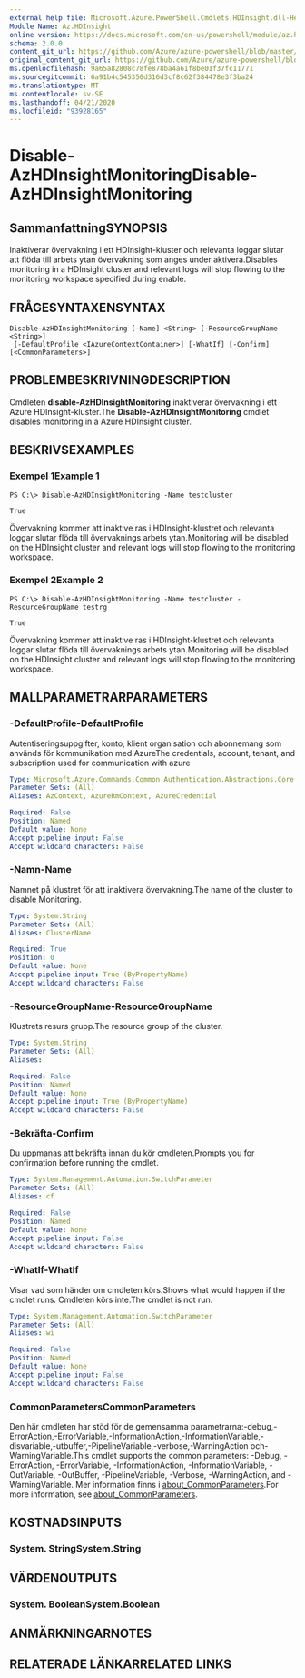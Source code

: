 ```yaml
---
external help file: Microsoft.Azure.PowerShell.Cmdlets.HDInsight.dll-Help.xml
Module Name: Az.HDInsight
online version: https://docs.microsoft.com/en-us/powershell/module/az.hdinsight/disable-azhdinsightmonitoring
schema: 2.0.0
content_git_url: https://github.com/Azure/azure-powershell/blob/master/src/HDInsight/HDInsight/help/Disable-AzHDInsightMonitoring.md
original_content_git_url: https://github.com/Azure/azure-powershell/blob/master/src/HDInsight/HDInsight/help/Disable-AzHDInsightMonitoring.md
ms.openlocfilehash: 9a65a82808c78fe878ba4a61f8be01f37fc11771
ms.sourcegitcommit: 6a91b4c545350d316d3cf8c62f384478e3f3ba24
ms.translationtype: MT
ms.contentlocale: sv-SE
ms.lasthandoff: 04/21/2020
ms.locfileid: "93928165"
---
```

# <span data-ttu-id="620e1-101">Disable-AzHDInsightMonitoring</span><span class="sxs-lookup"><span data-stu-id="620e1-101">Disable-AzHDInsightMonitoring</span></span>

## <span data-ttu-id="620e1-102">Sammanfattning</span><span class="sxs-lookup"><span data-stu-id="620e1-102">SYNOPSIS</span></span>
<span data-ttu-id="620e1-103">Inaktiverar övervakning i ett HDInsight-kluster och relevanta loggar slutar att flöda till arbets ytan övervakning som anges under aktivera.</span><span class="sxs-lookup"><span data-stu-id="620e1-103">Disables monitoring in a HDInsight cluster and relevant logs will stop flowing to the monitoring workspace specified during enable.</span></span>

## <span data-ttu-id="620e1-104">FRÅGESYNTAXEN</span><span class="sxs-lookup"><span data-stu-id="620e1-104">SYNTAX</span></span>

```
Disable-AzHDInsightMonitoring [-Name] <String> [-ResourceGroupName <String>]
 [-DefaultProfile <IAzureContextContainer>] [-WhatIf] [-Confirm] [<CommonParameters>]
```

## <span data-ttu-id="620e1-105">PROBLEMBESKRIVNING</span><span class="sxs-lookup"><span data-stu-id="620e1-105">DESCRIPTION</span></span>
<span data-ttu-id="620e1-106">Cmdleten **disable-AzHDInsightMonitoring** inaktiverar övervakning i ett Azure HDInsight-kluster.</span><span class="sxs-lookup"><span data-stu-id="620e1-106">The **Disable-AzHDInsightMonitoring** cmdlet disables monitoring in a Azure HDInsight cluster.</span></span>

## <span data-ttu-id="620e1-107">BESKRIVS</span><span class="sxs-lookup"><span data-stu-id="620e1-107">EXAMPLES</span></span>

### <span data-ttu-id="620e1-108">Exempel 1</span><span class="sxs-lookup"><span data-stu-id="620e1-108">Example 1</span></span>
```
PS C:\> Disable-AzHDInsightMonitoring -Name testcluster

True
```

<span data-ttu-id="620e1-109">Övervakning kommer att inaktive ras i HDInsight-klustret och relevanta loggar slutar flöda till övervaknings arbets ytan.</span><span class="sxs-lookup"><span data-stu-id="620e1-109">Monitoring will be disabled on the HDInsight cluster and relevant logs will stop flowing to the monitoring workspace.</span></span>

### <span data-ttu-id="620e1-110">Exempel 2</span><span class="sxs-lookup"><span data-stu-id="620e1-110">Example 2</span></span>
```
PS C:\> Disable-AzHDInsightMonitoring -Name testcluster -ResourceGroupName testrg

True
```

<span data-ttu-id="620e1-111">Övervakning kommer att inaktive ras i HDInsight-klustret och relevanta loggar slutar flöda till övervaknings arbets ytan.</span><span class="sxs-lookup"><span data-stu-id="620e1-111">Monitoring will be disabled on the HDInsight cluster and relevant logs will stop flowing to the monitoring workspace.</span></span>

## <span data-ttu-id="620e1-112">MALLPARAMETRAR</span><span class="sxs-lookup"><span data-stu-id="620e1-112">PARAMETERS</span></span>

### <span data-ttu-id="620e1-113">-DefaultProfile</span><span class="sxs-lookup"><span data-stu-id="620e1-113">-DefaultProfile</span></span>
<span data-ttu-id="620e1-114">Autentiseringsuppgifter, konto, klient organisation och abonnemang som används för kommunikation med Azure</span><span class="sxs-lookup"><span data-stu-id="620e1-114">The credentials, account, tenant, and subscription used for communication with azure</span></span>

```yaml
Type: Microsoft.Azure.Commands.Common.Authentication.Abstractions.Core.IAzureContextContainer
Parameter Sets: (All)
Aliases: AzContext, AzureRmContext, AzureCredential

Required: False
Position: Named
Default value: None
Accept pipeline input: False
Accept wildcard characters: False
```

### <span data-ttu-id="620e1-115">-Namn</span><span class="sxs-lookup"><span data-stu-id="620e1-115">-Name</span></span>
<span data-ttu-id="620e1-116">Namnet på klustret för att inaktivera övervakning.</span><span class="sxs-lookup"><span data-stu-id="620e1-116">The name of the cluster to disable Monitoring.</span></span>

```yaml
Type: System.String
Parameter Sets: (All)
Aliases: ClusterName

Required: True
Position: 0
Default value: None
Accept pipeline input: True (ByPropertyName)
Accept wildcard characters: False
```

### <span data-ttu-id="620e1-117">-ResourceGroupName</span><span class="sxs-lookup"><span data-stu-id="620e1-117">-ResourceGroupName</span></span>
<span data-ttu-id="620e1-118">Klustrets resurs grupp.</span><span class="sxs-lookup"><span data-stu-id="620e1-118">The resource group of the cluster.</span></span>

```yaml
Type: System.String
Parameter Sets: (All)
Aliases:

Required: False
Position: Named
Default value: None
Accept pipeline input: True (ByPropertyName)
Accept wildcard characters: False
```

### <span data-ttu-id="620e1-119">-Bekräfta</span><span class="sxs-lookup"><span data-stu-id="620e1-119">-Confirm</span></span>
<span data-ttu-id="620e1-120">Du uppmanas att bekräfta innan du kör cmdleten.</span><span class="sxs-lookup"><span data-stu-id="620e1-120">Prompts you for confirmation before running the cmdlet.</span></span>

```yaml
Type: System.Management.Automation.SwitchParameter
Parameter Sets: (All)
Aliases: cf

Required: False
Position: Named
Default value: None
Accept pipeline input: False
Accept wildcard characters: False
```

### <span data-ttu-id="620e1-121">-WhatIf</span><span class="sxs-lookup"><span data-stu-id="620e1-121">-WhatIf</span></span>
<span data-ttu-id="620e1-122">Visar vad som händer om cmdleten körs.</span><span class="sxs-lookup"><span data-stu-id="620e1-122">Shows what would happen if the cmdlet runs.</span></span> <span data-ttu-id="620e1-123">Cmdleten körs inte.</span><span class="sxs-lookup"><span data-stu-id="620e1-123">The cmdlet is not run.</span></span>

```yaml
Type: System.Management.Automation.SwitchParameter
Parameter Sets: (All)
Aliases: wi

Required: False
Position: Named
Default value: None
Accept pipeline input: False
Accept wildcard characters: False
```

### <span data-ttu-id="620e1-124">CommonParameters</span><span class="sxs-lookup"><span data-stu-id="620e1-124">CommonParameters</span></span>
<span data-ttu-id="620e1-125">Den här cmdleten har stöd för de gemensamma parametrarna:-debug,-ErrorAction,-ErrorVariable,-InformationAction,-InformationVariable,-disvariable,-utbuffer,-PipelineVariable,-verbose,-WarningAction och-WarningVariable.</span><span class="sxs-lookup"><span data-stu-id="620e1-125">This cmdlet supports the common parameters: -Debug, -ErrorAction, -ErrorVariable, -InformationAction, -InformationVariable, -OutVariable, -OutBuffer, -PipelineVariable, -Verbose, -WarningAction, and -WarningVariable.</span></span> <span data-ttu-id="620e1-126">Mer information finns i [about_CommonParameters](http://go.microsoft.com/fwlink/?LinkID=113216).</span><span class="sxs-lookup"><span data-stu-id="620e1-126">For more information, see [about_CommonParameters](http://go.microsoft.com/fwlink/?LinkID=113216).</span></span>

## <span data-ttu-id="620e1-127">KOSTNADS</span><span class="sxs-lookup"><span data-stu-id="620e1-127">INPUTS</span></span>

### <span data-ttu-id="620e1-128">System. String</span><span class="sxs-lookup"><span data-stu-id="620e1-128">System.String</span></span>

## <span data-ttu-id="620e1-129">VÄRDEN</span><span class="sxs-lookup"><span data-stu-id="620e1-129">OUTPUTS</span></span>

### <span data-ttu-id="620e1-130">System. Boolean</span><span class="sxs-lookup"><span data-stu-id="620e1-130">System.Boolean</span></span>

## <span data-ttu-id="620e1-131">ANMÄRKNINGAR</span><span class="sxs-lookup"><span data-stu-id="620e1-131">NOTES</span></span>

## <span data-ttu-id="620e1-132">RELATERADE LÄNKAR</span><span class="sxs-lookup"><span data-stu-id="620e1-132">RELATED LINKS</span></span>
